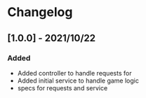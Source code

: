 # Changelog
## [1.0.0] - 2021/10/22
### Added
* Added controller to handle requests for
* Added initial service to handle game logic
* specs for requests and service
